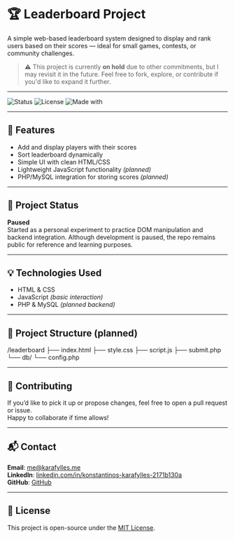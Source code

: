 # 🏆 Leaderboard Project

A simple web-based leaderboard system designed to display and rank users based on their scores — ideal for small games, contests, or community challenges.

> ⚠️ This project is currently **on hold** due to other commitments, but I may revisit it in the future. Feel free to fork, explore, or contribute if you'd like to expand it further.

---

![Status](https://img.shields.io/badge/status-paused-yellow)
![License](https://img.shields.io/badge/license-MIT-blue)
![Made with](https://img.shields.io/badge/Made%20with-HTML%20%7C%20CSS%20%7C%20JS-orange)

---

## 📌 Features

- Add and display players with their scores  
- Sort leaderboard dynamically  
- Simple UI with clean HTML/CSS  
- Lightweight JavaScript functionality *(planned)*  
- PHP/MySQL integration for storing scores *(planned)*

---

## 🚧 Project Status

**Paused**  
Started as a personal experiment to practice DOM manipulation and backend integration. Although development is paused, the repo remains public for reference and learning purposes.

---

## 💡 Technologies Used

- HTML & CSS  
- JavaScript *(basic interaction)*  
- PHP & MySQL *(planned backend)*

---

## 📂 Project Structure (planned)

/leaderboard
├── index.html
├── style.css
├── script.js
├── submit.php
└── db/
└── config.php

---

## 🤝 Contributing

If you’d like to pick it up or propose changes, feel free to open a pull request or issue.  
Happy to collaborate if time allows!

---

## 📬 Contact

**Email**: me@karafylles.me  
**LinkedIn**: [linkedin.com/in/konstantinos-karafylles-2171b130a](https://linkedin.com/in/konstantinos-karafylles-2171b130a)  
**GitHub**: [GitHub](https://github.com/Crimeeee)  

---

## 📝 License

This project is open-source under the [MIT License](LICENSE).
